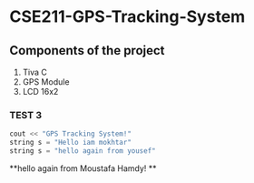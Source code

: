 # CSE211-GPS-Tracking-System
## Components of the project
1. Tiva C 
2. GPS Module 
3. LCD 16x2
### TEST 3 
```cpp
cout << "GPS Tracking System!"
string s = "Hello iam mokhtar"
string s = "hello again from yousef"
```
**hello again from Moustafa Hamdy! **